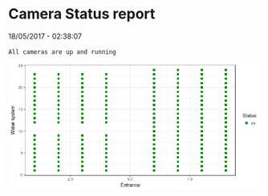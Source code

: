 Camera Status report
================
18/05/2017 - 02:38:07

    All cameras are up and running

![](camreport_files/figure-markdown_github/unnamed-chunk-2-1.png)
